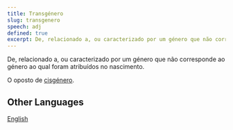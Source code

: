 ```yaml
---
title: Transgénero
slug: transgenero
speech: adj
defined: true
excerpt: De, relacionado a, ou caracterizado por um género que não corresponde ao género ao qual foram atribuídos no nascimento.
---
```

De, relacionado a, ou caracterizado por um género que não corresponde ao género ao qual foram atribuídos no nascimento.

O oposto de [cisgénero](/definitions/cisgenero).

## Other Languages

[English](/definitions/transgender)
